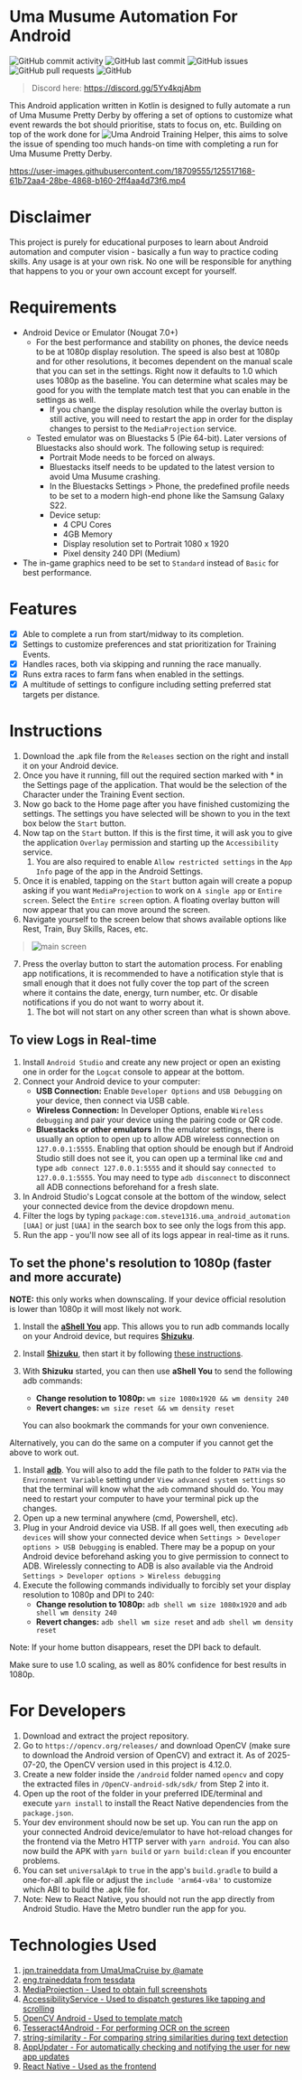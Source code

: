 # Uma Musume Automation For Android

![GitHub commit activity](https://img.shields.io/github/commit-activity/m/steve1316/uma-android-automation?logo=GitHub) ![GitHub last commit](https://img.shields.io/github/last-commit/steve1316/uma-android-automation?logo=GitHub) ![GitHub issues](https://img.shields.io/github/issues/steve1316/uma-android-automation?logo=GitHub) ![GitHub pull requests](https://img.shields.io/github/issues-pr/steve1316/uma-android-automation?logo=GitHub) ![GitHub](https://img.shields.io/github/license/steve1316/uma-android-automation?logo=GitHub)

> Discord here: https://discord.gg/5Yv4kqjAbm

This Android application written in Kotlin is designed to fully automate a run of Uma Musume Pretty Derby by offering a set of options to customize what event rewards the bot should prioritise, stats to focus on, etc. Building on top of the work done for ![Uma Android Training Helper](https://github.com/steve1316/uma-android-training-helper), this aims to solve the issue of spending too much hands-on time with completing a run for Uma Musume Pretty Derby.

https://user-images.githubusercontent.com/18709555/125517168-61b72aa4-28be-4868-b160-2ff4aa4d73f6.mp4

# Disclaimer

This project is purely for educational purposes to learn about Android automation and computer vision - basically a fun way to practice coding skills. Any usage is at your own risk. No one will be responsible for anything that happens to you or your own account except for yourself.

# Requirements

-   Android Device or Emulator (Nougat 7.0+)
    -   For the best performance and stability on phones, the device needs to be at 1080p display resolution. The speed is also best at 1080p and for other resolutions, it becomes dependent on the manual scale that you can set in the settings. Right now it defaults to 1.0 which uses 1080p as the baseline. You can determine what scales may be good for you with the template match test that you can enable in the settings as well.
        -   If you change the display resolution while the overlay button is still active, you will need to restart the app in order for the display changes to persist to the `MediaProjection` service.
    -   Tested emulator was on Bluestacks 5 (Pie 64-bit). Later versions of Bluestacks also should work. The following setup is required:
        -   Portrait Mode needs to be forced on always.
        -   Bluestacks itself needs to be updated to the latest version to avoid Uma Musume crashing.
        -   In the Bluestacks Settings > Phone, the predefined profile needs to be set to a modern high-end phone like the Samsung Galaxy S22.
        -   Device setup:
            -   4 CPU Cores
            -   4GB Memory
            -   Display resolution set to Portrait 1080 x 1920
            -   Pixel density 240 DPI (Medium)
-   The in-game graphics need to be set to `Standard` instead of `Basic` for best performance.

# Features

-   [x] Able to complete a run from start/midway to its completion.
-   [x] Settings to customize preferences and stat prioritization for Training Events.
-   [x] Handles races, both via skipping and running the race manually.
-   [x] Runs extra races to farm fans when enabled in the settings.
-   [x] A multitude of settings to configure including setting preferred stat targets per distance.

# Instructions

1. Download the .apk file from the `Releases` section on the right and install it on your Android device.
2. Once you have it running, fill out the required section marked with \* in the Settings page of the application. That would be the selection of the Character under the Training Event section.
3. Now go back to the Home page after you have finished customizing the settings. The settings you have selected will be shown to you in the text box below the `Start` button.
4. Now tap on the `Start` button. If this is the first time, it will ask you to give the application `Overlay` permission and starting up the `Accessibility` service.
    1. You are also required to enable `Allow restricted settings` in the `App Info` page of the app in the Android Settings.
5. Once it is enabled, tapping on the `Start` button again will create a popup asking if you want `MediaProjection` to work on `A single app` or `Entire screen`. Select the `Entire screen` option. A floating overlay button will now appear that you can move around the screen.
6. Navigate yourself to the screen below that shows available options like Rest, Train, Buy Skills, Races, etc.

> ![main screen](https://user-images.githubusercontent.com/18709555/125517626-d276cda0-bffa-441d-a511-a222237837a1.jpg)

7. Press the overlay button to start the automation process. For enabling app notifications, it is recommended to have a notification style that is small enough that it does not fully cover the top part of the screen where it contains the date, energy, turn number, etc. Or disable notifications if you do not want to worry about it.
    1. The bot will not start on any other screen than what is shown above.

## To view Logs in Real-time

1. Install `Android Studio` and create any new project or open an existing one in order for the `Logcat` console to appear at the bottom.
2. Connect your Android device to your computer:
   - **USB Connection:** Enable `Developer Options` and `USB Debugging` on your device, then connect via USB cable.
   - **Wireless Connection:** In Developer Options, enable `Wireless debugging` and pair your device using the pairing code or QR code.
   - **Bluestacks or other emulators** In the emulator settings, there is usually an option to open up to allow ADB wireless connection on `127.0.0.1:5555`. Enabling that option should be enough but if Android Studio still does not see it, you can open up a terminal like `cmd` and type `adb connect 127.0.0.1:5555` and it should say `connected to 127.0.0.1:5555`. You may need to type `adb disconnect` to disconnect all ADB connections beforehand for a fresh slate.
3. In Android Studio's Logcat console at the bottom of the window, select your connected device from the device dropdown menu.
4. Filter the logs by typing `package:com.steve1316.uma_android_automation [UAA]` or just `[UAA]` in the search box to see only the logs from this app.
5. Run the app - you'll now see all of its logs appear in real-time as it runs.

## To set the phone's resolution to 1080p (faster and more accurate)

**NOTE:** this only works when downscaling. If your device official resolution is lower than 1080p it will most likely not work.
1. Install the [**aShell You**](https://github.com/DP-Hridayan/aShellYou) app. This allows you to run adb commands locally on your Android device, but requires [**Shizuku**](https://github.com/RikkaApps/Shizuku).
2. Install [**Shizuku**](https://github.com/RikkaApps/Shizuku), then start it by following [these instructions](https://shizuku.rikka.app/guide/setup/#start-via-wireless-debugging).
3. With **Shizuku** started, you can then use **aShell You** to send the following adb commands:
   - **Change resolution to 1080p:** `wm size 1080x1920 && wm density 240`
   - **Revert changes:** `wm size reset && wm density reset`

    You can also bookmark the commands for your own convenience.

Alternatively, you can do the same on a computer if you cannot get the above to work out.
1. Install [**adb**](https://developer.android.com/tools/releases/platform-tools). You will also to add the file path to the folder to `PATH` via the `Environment Variable` setting under `View advanced system settings` so that the terminal will know what the `adb` command should do. You may need to restart your computer to have your terminal pick up the changes.
2. Open up a new terminal anywhere (cmd, Powershell, etc).
3. Plug in your Android device via USB. If all goes well, then executing `adb devices` will show your connected device when `Settings > Developer options > USB Debugging` is enabled. There may be a popup on your Android device beforehand asking you to give permission to connect to ADB. Wirelessly connecting to ADB is also available via the Android `Settings > Developer options > Wireless debugging`
4. Execute the following commands individually to forcibly set your display resolution to 1080p and DPI to 240:
    - **Change resolution to 1080p:** `adb shell wm size 1080x1920` and `adb shell wm density 240`
    - **Revert changes:** `adb shell wm size reset` and `adb shell wm density reset`

Note: If your home button disappears, reset the DPI back to default.

Make sure to use 1.0 scaling, as well as 80% confidence for best results in 1080p.

# For Developers

1. Download and extract the project repository.
2. Go to `https://opencv.org/releases/` and download OpenCV (make sure to download the Android version of OpenCV) and extract it. As of 2025-07-20, the OpenCV version used in this project is 4.12.0.
3. Create a new folder inside the `/android` folder named `opencv` and copy the extracted files in `/OpenCV-android-sdk/sdk/` from Step 2 into it.
4. Open up the root of the folder in your preferred IDE/terminal and execute `yarn install` to install the React Native dependencies from the `package.json`.
5. Your dev environment should now be set up. You can run the app on your connected Android device/emulator to have hot-reload changes for the frontend via the Metro HTTP server with `yarn android`. You can also now build the APK with `yarn build` or `yarn build:clean` if you encounter problems.
6. You can set `universalApk` to `true` in the app's `build.gradle` to build a one-for-all .apk file or adjust the `include 'arm64-v8a'` to customize which ABI to build the .apk file for.
7. Note: New to React Native, you should not run the app directly from Android Studio. Have the Metro bundler run the app for you.

# Technologies Used

1. [jpn.traineddata from UmaUmaCruise by @amate](https://github.com/amate/UmaUmaCruise)
2. [eng.traineddata from tessdata](https://github.com/tesseract-ocr/tessdata)
3. [MediaProjection - Used to obtain full screenshots](https://developer.android.com/reference/android/media/projection/MediaProjection)
4. [AccessibilityService - Used to dispatch gestures like tapping and scrolling](https://developer.android.com/reference/android/accessibilityservice/AccessibilityService)
5. [OpenCV Android - Used to template match](https://opencv.org/releases/)
6. [Tesseract4Android - For performing OCR on the screen](https://github.com/adaptech-cz/Tesseract4Android)
7. [string-similarity - For comparing string similarities during text detection](https://github.com/rrice/java-string-similarity)
8. [AppUpdater - For automatically checking and notifying the user for new app updates](https://github.com/javiersantos/AppUpdater)
9. [React Native - Used as the frontend](https://reactnative.dev/)
